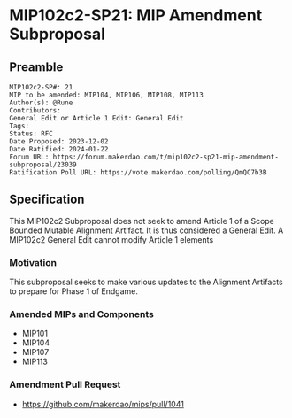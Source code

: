 # MIP102c2-SP21: MIP Amendment Subproposal

## Preamble

```
MIP102c2-SP#: 21
MIP to be amended: MIP104, MIP106, MIP108, MIP113
Author(s): @Rune
Contributors:
General Edit or Article 1 Edit: General Edit
Tags:
Status: RFC
Date Proposed: 2023-12-02
Date Ratified: 2024-01-22
Forum URL: https://forum.makerdao.com/t/mip102c2-sp21-mip-amendment-subproposal/23039
Ratification Poll URL: https://vote.makerdao.com/polling/QmQC7b3B
```

## Specification

This MIP102c2 Subproposal does not seek to amend Article 1 of a Scope Bounded Mutable Alignment Artifact. It is thus considered a General Edit. A MIP102c2 General Edit cannot modify Article 1 elements

### Motivation

This subproposal seeks to make various updates to the Alignment Artifacts to prepare for Phase 1 of Endgame.

### Amended MIPs and Components

- MIP101
- MIP104
- MIP107
- MIP113

### Amendment Pull Request

- https://github.com/makerdao/mips/pull/1041
